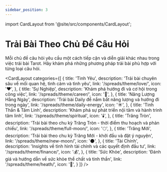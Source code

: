 ```yaml
---
sidebar_position: 3
---
```


import CardLayout from '@site/src/components/CardLayout';

# Trải Bài Theo Chủ Đề Câu Hỏi

Mỗi chủ đề câu hỏi yêu cầu một cách tiếp cận và diễn giải khác nhau trong việc trải bài Tarot. Hãy khám phá những phương pháp trải bài phù hợp với từng loại câu hỏi.

<CardLayout 
  categories={[
    {
      title: 'Tình Yêu',
      description: 'Trải bài chuyên sâu về mối quan hệ, tình cảm và tình yêu',
      link: '/spreads/theme/love/',
      icon: '❤️',
    },
    {
      title: 'Sự Nghiệp',
      description: 'Khám phá hướng đi và cơ hội trong công việc',
      link: '/spreads/theme/career/',
      icon: '💼',
    },
    {
      title: 'Năng Lượng Hằng Ngày',
      description: 'Trải bài Daily để nắm bắt năng lượng và hướng đi trong ngày',
      link: '/spreads/theme/daily-energy',
      icon: '☀️',
    },
    {
      title: 'Tinh Thần & Tâm Linh',
      description: 'Khám phá sự phát triển nội tâm và hành trình tâm linh',
      link: '/spreads/theme/spiritual',
      icon: '🕯️',
    },
    {
      title: 'Trăng Tròn',
      description: 'Trải bài theo chu kỳ Trăng Tròn - thời điểm thu hoạch và phản chiếu',
      link: '/spreads/theme/full-moon/',
      icon: '🌕',
    },
    {
      title: 'Trăng Mới',
      description: 'Trải bài theo chu kỳ Trăng Mới - khởi đầu và đặt ý nguyện',
      link: '/spreads/theme/new-moon/',
      icon: '🌑',
    },
    {
      title: 'Tài Chính',
      description: 'Insights về tình hình tài chính và các quyết định đầu tư',
      link: '/spreads/theme/finance/',
      icon: '💰',
    },
    {
      title: 'Sức Khỏe',
      description: 'Đánh giá và hướng dẫn về sức khỏe thể chất và tinh thần',
      link: '/spreads/theme/heath/',
      icon: '🍎',
    }
  ]}
/>